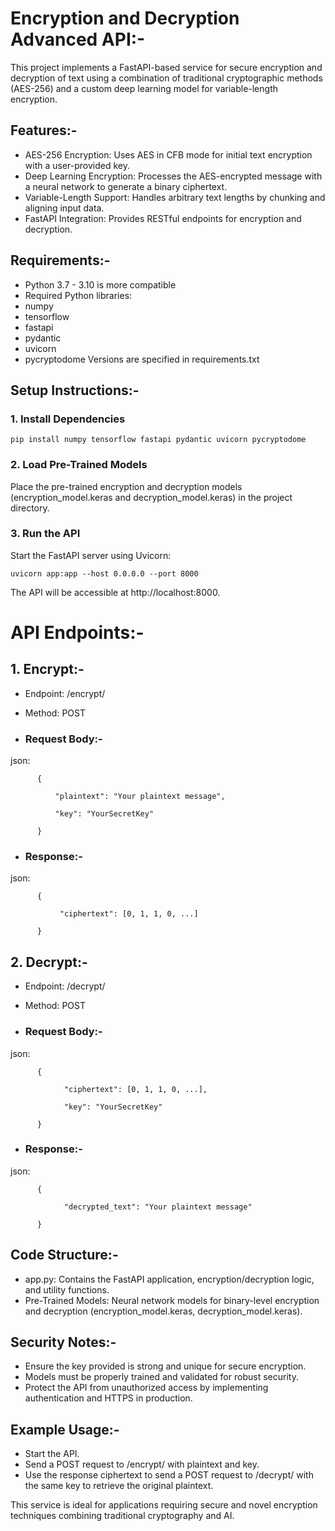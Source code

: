 # Encryption and Decryption Advanced API:-

This project implements a FastAPI-based service for secure encryption and decryption of text using a combination of traditional cryptographic methods (AES-256) and a custom deep learning model for variable-length encryption.

## Features:-

* AES-256 Encryption: Uses AES in CFB mode for initial text encryption with a user-provided key.
* Deep Learning Encryption: Processes the AES-encrypted message with a neural network to generate a binary ciphertext.
* Variable-Length Support: Handles arbitrary text lengths by chunking and aligning input data.
* FastAPI Integration: Provides RESTful endpoints for encryption and decryption.

## Requirements:-
* Python 3.7 - 3.10 is more compatible
* Required Python libraries:
* numpy
* tensorflow
* fastapi
* pydantic
* uvicorn
* pycryptodome
Versions are specified in requirements.txt

## Setup Instructions:-

### 1. Install Dependencies

    pip install numpy tensorflow fastapi pydantic uvicorn pycryptodome

### 2. Load Pre-Trained Models
Place the pre-trained encryption and decryption models (encryption_model.keras and decryption_model.keras) in the project directory.

### 3. Run the API
Start the FastAPI server using Uvicorn:

    uvicorn app:app --host 0.0.0.0 --port 8000

The API will be accessible at http://localhost:8000.

# API Endpoints:-
## 1. Encrypt:-
* Endpoint: /encrypt/
* Method: POST

* ### Request Body:-
json:

          {

              "plaintext": "Your plaintext message",
  
              "key": "YourSecretKey"
  
          }

* ### Response:-
json:

          {

               "ciphertext": [0, 1, 1, 0, ...] 
  
          }


## 2. Decrypt:-
* Endpoint: /decrypt/
* Method: POST

* ### Request Body:-
json:

          {

                "ciphertext": [0, 1, 1, 0, ...], 
  
                "key": "YourSecretKey"
  
          }
* ### Response:-
json:

          {

                "decrypted_text": "Your plaintext message"
  
          }

## Code Structure:-
* app.py: Contains the FastAPI application, encryption/decryption logic, and utility functions.
* Pre-Trained Models: Neural network models for binary-level encryption and decryption (encryption_model.keras, decryption_model.keras).

## Security Notes:-
* Ensure the key provided is strong and unique for secure encryption.
* Models must be properly trained and validated for robust security.
* Protect the API from unauthorized access by implementing authentication and HTTPS in production.

## Example Usage:-
* Start the API.
* Send a POST request to /encrypt/ with plaintext and key.
* Use the response ciphertext to send a POST request to /decrypt/ with the same key to retrieve the original plaintext.

This service is ideal for applications requiring secure and novel encryption techniques combining traditional cryptography and AI.
